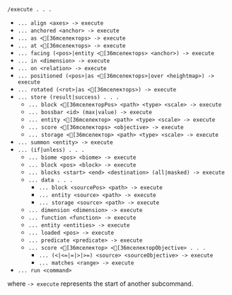 `/execute . . .`

*   `... align <axes> -> execute`
*   `... anchored <anchor> -> execute`
*   `... as <[36mселекторs> -> execute`
*   `... at <[36mселекторs> -> execute`
*   `... facing (<pos>|entity <[36mселекторs> <anchor>) -> execute`
*   `... in <dimension> -> execute`
*   `... on <relation> -> execute`
*   `... positioned (<pos>|as <[36mселекторs>|over <heightmap>) -> execute`
*   `... rotated (<rot>|as <[36mселекторs>) -> execute`
*   `... store (result|success) . . .`
    *   `... block <[36mселекторPos> <path> <type> <scale> -> execute`
    *   `... bossbar <id> (max|value) -> execute`
    *   `... entity <[36mселектор> <path> <type> <scale> -> execute`
    *   `... score <[36mселекторs> <objective> -> execute`
    *   `... storage <[36mселектор> <path> <type> <scale> -> execute`
*   `... summon <entity> -> execute`
*   `... (if|unless) . . .`
    *   `... biome <pos> <biome> -> execute`
    *   `... block <pos> <block> -> execute`
    *   `... blocks <start> <end> <destination> (all|masked) -> execute`
    *   `... data . . .`
        *   `... block <sourcePos> <path> -> execute`
        *   `... entity <source> <path> -> execute`
        *   `... storage <source> <path> -> execute`
    *   `... dimension <dimension> -> execute`
    *   `... function <function> -> execute`
    *   `... entity <entities> -> execute`
    *   `... loaded <pos> -> execute`
    *   `... predicate <predicate> -> execute`
    *   `... score <[36mселектор> <[36mселекторObjective> . . .`
        *   `... (<|<=|=|>|>=) <source> <sourceObjective> -> execute`
        *   `... matches <range> -> execute`
*   `... run <command>`

where `-> execute` represents the start of another subcommand.